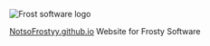 ![Frost software logo](https://user-images.githubusercontent.com/99787566/166168695-e9bf000f-bbe3-424b-a9eb-9804d8154203.png)

[NotsoFrostyy.github.io](https://notsofrostyy.github.io/)
Website for Frosty Software
